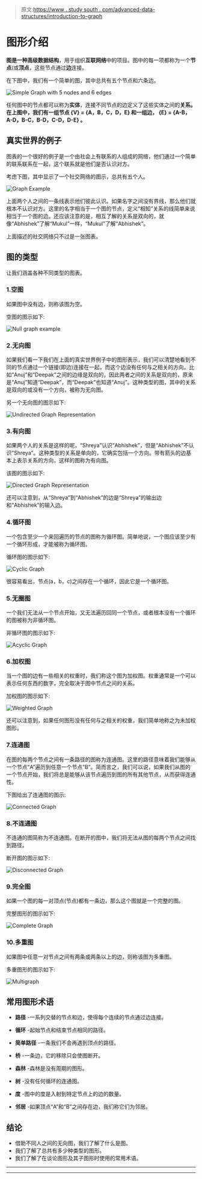 > 原文:[https://www . study south . com/advanced-data-structures/introduction-to-graph](https://www.studytonight.com/advanced-data-structures/introduction-to-graphs)

# 图形介绍

**图是一种高级数据结构**，用于组织**互联网络**中的项目。图中的每一项都称为一个**节点**(或**顶点**，这些节点通过**边**连接。

在下图中，我们有一个简单的图，其中总共有五个节点和六条边。

![Simple Graph with 5 nodes and 6 edges](img/055282750e6e29a10bc43eda74832aed.png)

任何图中的节点都可以称为**实体**，连接不同节点的边定义了这些实体之间的**关系。在上图中，我们有一组节点 **{V} = {A，B，C，D，E}** 和一组边， **{E} = {A-B，A-D，B-C，B-D，C-D，D-E}** 。**

## 真实世界的例子

图表的一个很好的例子是一个由社会上有联系的人组成的网络，他们通过一个简单的联系联系在一起，这个联系就是他们是否认识对方。

考虑下图，其中显示了一个社交网络的图示，总共有五个人。

![Graph Example](img/127798900e3941ea01e24edd5edbcfc6.png)

上面两个人之间的一条线表示他们彼此认识。如果名字之间没有界线，那么他们就根本不认识对方。这里的名字相当于一个图的节点，定义“相知”关系的线简单来说相当于一个图的边。还应该注意的是，相互了解的关系是双向的，就像“Abhishek”了解“Mukul”一样，“Mukul”了解“Abhishek”。

上面描述的社交网络只不过是一张图表。

## 图的类型

让我们涵盖各种不同类型的图表。

### 1.空图

如果图中没有边，则称该图为空。

空图的图示如下:

![Null graph example](img/d758cf02d25b5ba34004ec4e4730e871.png)

### 2.无向图

如果我们看一下我们在上面的真实世界例子中的图形表示，我们可以清楚地看到不同的节点通过一个链接(即边)连接在一起，而这个边没有任何与之相关的方向。比如“Anuj”和“Deepak”之间的边缘是双向的，因此两者之间的关系是双向的，原来是“Anuj”知道“Deepak”，而“Deepak”也知道“Anuj”。这种类型的图，其中的关系是双向的或没有一个方向，被称为无向图。

另一个无向图的图示如下:

![Undirected Graph Representation](img/e9f357025a82daa21de2006ff660fdbb.png)

### 3.有向图

如果两个人的关系是这样的呢，“Shreya”认识“Abhishek”，但是“Abhishek”不认识“Shreya”。这种类型的关系是单向的，它确实包括一个方向。带有箭头的边基本上表示关系的方向，这样的图称为有向图。

该图的图示如下:

![Directed Graph Representation](img/49abd76d8993f4a40944cf5e9bf6ee83.png)

还可以注意到，从“Shreya”到“Abhishek”的边是“Shreya”的输出边和“Abhishek”的输入边。

### 4.循环图

一个包含至少一个来回遍历的节点的图称为循环图。简单地说，一个图应该至少有一个循环形成，才能被称为循环图。

循环图的图示如下:

![Cyclic Graph](img/598b8f42463f60bcd010d426aa51fd35.png)

很容易看出，节点(a，b，c)之间存在一个循环，因此它是一个循环图。

### 5.无圈图

一个我们无法从一个节点开始，又无法遍历回同一个节点，或者根本没有一个循环的图被称为非循环图。

非循环图的图示如下:

![Acyclic Graph](img/2f87f3492ca3530d85fa09950d872d3f.png)

### 6.加权图

当一个图的边有一些相关的权重时，我们称这个图为加权图。权重通常是一个可以表示任何东西的数字，完全取决于图中节点之间的关系。

加权图的图示如下:

![Weighted Graph](img/79234031391c8278c7affcac4ea68991.png)

还可以注意到，如果任何图形没有任何与之相关的权重，我们简单地称之为未加权图形。

### 7.连通图

在图的每两个节点之间有一条路径的图称为连通图。这里的路径意味着我们能够从一个节点“A”遍历到任意一个节点“B”。简而言之，我们可以说，如果我们从图的一个节点开始，我们将总是能够从该节点遍历到图的所有其他节点，从而获得连通性。

下图给出了连通图的图示:

![Connected Graph](img/058d36d9f1795f57abbaccbaf7ec6270.png)

### 8.不连通图

不连通的图简称为不连通图。在断开的图中，我们将无法从图的每两个节点之间找到路径。

断开图的图示如下:

![Disconnected Graph](img/b5866bb2b55c64ccecc1bb7e4de3cce0.png)

### 9.完全图

如果一个图的每一对顶点(节点)都有一条边，那么这个图就是一个完整的图。

完整图形的图示如下:

![Complete Graph](img/189047450c51ac496f9ff4f2c4168a2f.png)

### 10.多重图

如果图中任意一对节点之间有两条或两条以上的边，则称该图为多重图。

多重图形的图示如下:

![Multigraph](img/7488d810f201b5945324cedfdac3d946.png)

## 常用图形术语

*   **路径** -一系列交替的节点和边，使得每个连续的节点通过边连接。

*   **循环** -起始节点和结束节点相同的路径。

*   **简单路径** -一条我们不会再遇到顶点的路径。

*   **桥** -一条边，它的移除只会使图断开。

*   **森林** -森林是没有周期的图形。

*   **树** -没有任何循环的连通图。

*   **度** -图中的度是入射到特定节点上的边的数量。

*   **邻居** -如果顶点“A”和“B”之间存在边，我们称它们为邻居。

## 结论

*   借助不同人之间的无向图，我们了解了什么是图。
*   我们了解了总共有多少种类型的图形。
*   我们了解了在谈论图形及其子图形时使用的常用术语。

* * *

* * *